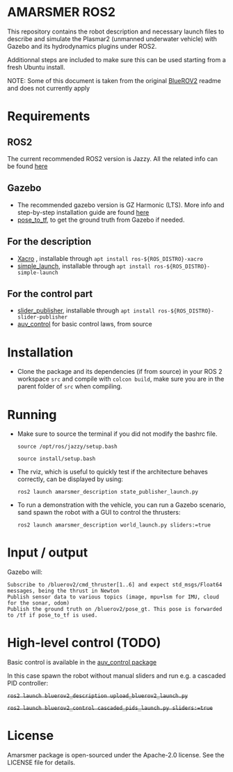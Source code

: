 # AMARSMER ROS2

This repository contains the robot description and necessary launch files to describe and simulate the Plasmar2 (unmanned underwater vehicle) with Gazebo and its hydrodynamics plugins under ROS2.

Additionnal steps are included to make sure this can be used starting from a fresh Ubuntu install.

NOTE: Some of this document is taken from the original [BlueROV2](https://github.com/CentraleNantesROV/bluerov2/tree/main) readme and does not currently apply

# Requirements

## ROS2
The current recommended ROS2 version is Jazzy. All the related info can be found [here](https://docs.ros.org/en/jazzy/Installation/Ubuntu-Install-Debs.html)

## Gazebo
- The recommended gazebo version is GZ Harmonic (LTS). More info and step-by-step installation guide are found [here](https://gazebosim.org/docs/latest/ros_installation/)
- [pose_to_tf](https://github.com/oKermorgant/pose_to_tf), to get the ground truth from Gazebo if needed.

## For the description

- [Xacro](https://github.com/ros/xacro/tree/ros2) , installable through `apt install ros-${ROS_DISTRO}-xacro`
- [simple_launch](https://github.com/oKermorgant/simple_launch), installable through `apt install ros-${ROS_DISTRO}-simple-launch`

## For the control part

- [slider_publisher](https://github.com/oKermorgant/slider_publisher), installable through `apt install ros-${ROS_DISTRO}-slider-publisher`
- [auv_control](https://github.com/CentraleNantesROV/auv_control) for basic control laws, from source

# Installation

- Clone the package and its dependencies (if from source) in your ROS 2 workspace `src` and compile with `colcon build`, make sure you are in the parent folder of `src` when compiling.

# Running 
- Make sure to source the terminal if you did not modify the bashrc file.

    `source /opt/ros/jazzy/setup.bash`

    `source install/setup.bash`

- The rviz, which is useful to quickly test if the architecture behaves correctly, can be displayed by using: 

    `ros2 launch amarsmer_description state_publisher_launch.py`

- To run a demonstration with the vehicle, you can run a Gazebo scenario, sand spawn the robot with a GUI to control the thrusters:

    `ros2 launch amarsmer_description world_launch.py sliders:=true`

# Input / output

Gazebo will:

    Subscribe to /bluerov2/cmd_thruster[1..6] and expect std_msgs/Float64 messages, being the thrust in Newton
    Publish sensor data to various topics (image, mpu+lsm for IMU, cloud for the sonar, odom)
    Publish the ground truth on /bluerov2/pose_gt. This pose is forwarded to /tf if pose_to_tf is used.

# High-level control (TODO)

Basic control is available in the [auv_control package](https://github.com/CentraleNantesROV/auv_control)

In this case spawn the robot without manual sliders and run e.g. a cascaded PID controller:

~~`ros2 launch bluerov2_description upload_bluerov2_launch.py`~~

~~`ros2 launch bluerov2_control cascaded_pids_launch.py sliders:=true`~~

# License
Amarsmer package is open-sourced under the Apache-2.0 license. See the LICENSE file for details.
